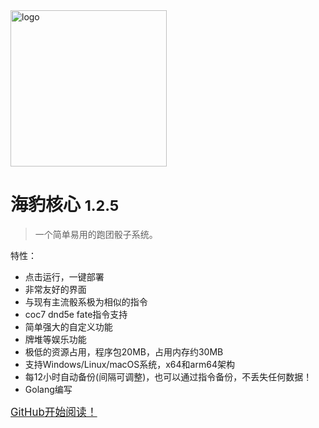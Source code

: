 <img src="static/manual.assets/image-20220313120222613.png" width = "250" height = "250" alt="logo" align=center />  

# 海豹核心 <small>1.2.5</small>

> 一个简单易用的跑团骰子系统。

特性：

* 点击运行，一键部署
* 非常友好的界面
* 与现有主流骰系极为相似的指令
* coc7 dnd5e fate指令支持
* 简单强大的自定义功能
* 牌堆等娱乐功能
* 极低的资源占用，程序包20MB，占用内存约30MB
* 支持Windows/Linux/macOS系统，x64和arm64架构
* 每12小时自动备份(间隔可调整)，也可以通过指令备份，不丢失任何数据！
* Golang编写

 


<big>[GitHub](https://github.com/sealdice/sealdice-core)[开始阅读！](#sealdice-指令手册)</big>
